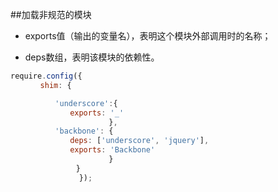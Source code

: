 ##加载非规范的模块

- exports值（输出的变量名），表明这个模块外部调用时的名称；

- deps数组，表明该模块的依赖性。


```js
require.config({
　　　　shim: {

　　　　　　'underscore':{
　　　　　　　　exports: '_'
　　　　　　            },
　　　　　　'backbone': {
　　　　　　　　deps: ['underscore', 'jquery'],
　　　　　　　　exports: 'Backbone'
　　　　　　            }
　　　　        }
　　            });
```


























































